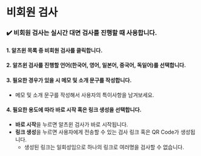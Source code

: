 # 비회원 검사  
### :heavy_check_mark: 비회원 검사는 실시간 대면 검사를 진행할 때 사용합니다.  
#### 1. 알츠윈 목록 중 비회원 검사를 클릭합니다.
#### 2. 알츠윈 검사를 진행할 언어(한국어, 영어, 일본어, 중국어, 독일어)를 선택합니다.  
#### 3. 필요한 경우가 있을 시 메모 및 소개 문구를 작성합니다.  
- 메모 및 소개 문구를 작성해서 사용자의 특이사항을 남겨보세요. 
#### 4. 필요한 용도에 따라 바로 시작 혹은 링크 생성을 선택합니다.
- **바로 시작**을 누르면 알츠윈 검사가 바로 시작됩니다.  
- **링크 생성**을 누르면 사용자에게 전송할 수 있는 검사 링크 혹은 QR Code가 생성됩니다.  
   - 생성된 링크는 일회성임으로 하나의 링크로 여러명을 검사할 수 없습니다.
  
